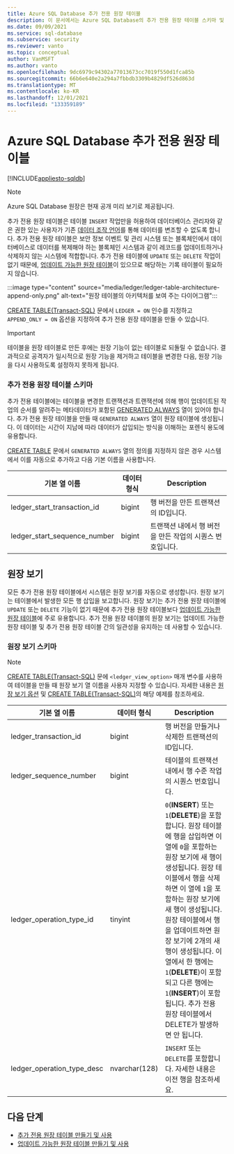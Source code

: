 ```yaml
---
title: Azure SQL Database 추가 전용 원장 테이블
description: 이 문서에서는 Azure SQL Database의 추가 전용 원장 테이블 스키마 및 보기에 대한 정보를 제공합니다.
ms.date: 09/09/2021
ms.service: sql-database
ms.subservice: security
ms.reviewer: vanto
ms.topic: conceptual
author: VanMSFT
ms.author: vanto
ms.openlocfilehash: 9dc6979c94302a77013673cc7019f550d1fca85b
ms.sourcegitcommit: 66b6e640e2a294a7fbbdb3309b4829df526d863d
ms.translationtype: MT
ms.contentlocale: ko-KR
ms.lasthandoff: 12/01/2021
ms.locfileid: "133359189"
---
```

# <a name="azure-sql-database-append-only-ledger-tables"></a>Azure SQL Database 추가 전용 원장 테이블

[!INCLUDE[appliesto-sqldb](../includes/appliesto-sqldb.md)]

> [!NOTE]
> Azure SQL Database 원장은 현재 공개 미리 보기로 제공됩니다.

추가 전용 원장 테이블은 테이블 `INSERT` 작업만을 허용하여 데이터베이스 관리자와 같은 권한 있는 사용자가 기존 [데이터 조작 언어](/sql/t-sql/queries/queries)를 통해 데이터를 변조할 수 없도록 합니다. 추가 전용 원장 테이블은 보안 정보 이벤트 및 관리 시스템 또는 블록체인에서 데이터베이스로 데이터를 복제해야 하는 블록체인 시스템과 같이 레코드를 업데이트하거나 삭제하지 않는 시스템에 적합합니다. 추가 전용 테이블에 `UPDATE` 또는 `DELETE` 작업이 없기 때문에, [업데이트 가능한 원장 테이블](ledger-updatable-ledger-tables.md)이 있으므로 해당하는 기록 테이블이 필요하지 않습니다.

:::image type="content" source="media/ledger/ledger-table-architecture-append-only.png" alt-text="원장 테이블의 아키텍처를 보여 주는 다이어그램":::

[CREATE TABLE(Transact-SQL)](/sql/t-sql/statements/create-table-transact-sql) 문에서 `LEDGER = ON` 인수를 지정하고 `APPEND_ONLY = ON` 옵션을 지정하여 추가 전용 원장 테이블을 만들 수 있습니다.

> [!IMPORTANT]
> 테이블을 원장 테이블로 만든 후에는 원장 기능이 없는 테이블로 되돌릴 수 없습니다. 결과적으로 공격자가 일시적으로 원장 기능을 제거하고 테이블을 변경한 다음, 원장 기능을 다시 사용하도록 설정하지 못하게 됩니다.

### <a name="append-only-ledger-table-schema"></a>추가 전용 원장 테이블 스키마

추가 전용 테이블에는 테이블을 변경한 트랜잭션과 트랜잭션에 의해 행이 업데이트된 작업의 순서를 알려주는 메타데이터가 포함된 [GENERATED ALWAYS](/sql/t-sql/statements/create-table-transact-sql#generate-always-columns) 열이 있어야 합니다. 추가 전용 원장 테이블을 만들 때 `GENERATED ALWAYS` 열이 원장 테이블에 생성됩니다. 이 데이터는 시간이 지남에 따라 데이터가 삽입되는 방식을 이해하는 포렌식 용도에 유용합니다.

[CREATE TABLE](/sql/t-sql/statements/create-table-transact-sql) 문에서 `GENERATED ALWAYS` 열의 정의를 지정하지 않은 경우 시스템에서 이를 자동으로 추가하고 다음 기본 이름을 사용합니다.

| 기본 열 이름 | 데이터 형식 | Description |
|--|--|--|
| ledger_start_transaction_id | bigint | 행 버전을 만든 트랜잭션의 ID입니다. |
| ledger_start_sequence_number | bigint | 트랜잭션 내에서 행 버전을 만든 작업의 시퀀스 번호입니다. |

## <a name="ledger-view"></a>원장 보기

모든 추가 전용 원장 테이블에서 시스템은 원장 보기를 자동으로 생성합니다. 원장 보기는 테이블에서 발생한 모든 행 삽입을 보고합니다. 원장 보기는 추가 전용 원장 테이블에 `UPDATE` 또는 `DELETE` 기능이 없기 때문에 추가 전용 원장 테이블보다 [업데이트 가능한 원장 테이블](ledger-updatable-ledger-tables.md)에 주로 유용합니다. 추가 전용 원장 테이블의 원장 보기는 업데이트 가능한 원장 테이블 및 추가 전용 원장 테이블 간의 일관성을 유지하는 데 사용할 수 있습니다.

### <a name="ledger-view-schema"></a>원장 보기 스키마

> [!NOTE]
> [CREATE TABLE(Transact-SQL)](/sql/t-sql/statements/create-table-transact-sql?view=azuresqldb-current&preserve-view=true) 문에 `<ledger_view_option>` 매개 변수를 사용하여 테이블을 만들 때 원장 보기 열 이름을 사용자 지정할 수 있습니다. 자세한 내용은 [원장 보기 옵션](/sql/t-sql/statements/create-table-transact-sql?view=azuresqldb-current&preserve-view=true#ledger-view-options) 및 [CREATE TABLE(Transact-SQL)](/sql/t-sql/statements/create-table-transact-sql?view=azuresqldb-current&preserve-view=true)의 해당 예제를 참조하세요.

| 기본 열 이름 | 데이터 형식 | Description |
| --- | --- | --- |
| ledger_transaction_id | bigint | 행 버전을 만들거나 삭제한 트랜잭션의 ID입니다. |
| ledger_sequence_number | bigint | 테이블의 트랜잭션 내에서 행 수준 작업의 시퀀스 번호입니다. |
| ledger_operation_type_id | tinyint | `0`(**INSERT**) 또는 `1`(**DELETE**)을 포함합니다. 원장 테이블에 행을 삽입하면 이 열에 `0`을 포함하는 원장 보기에 새 행이 생성됩니다. 원장 테이블에서 행을 삭제하면 이 열에 `1`을 포함하는 원장 보기에 새 행이 생성됩니다. 원장 테이블에서 행을 업데이트하면 원장 보기에 2개의 새 행이 생성됩니다. 이 열에서 한 행에는 `1`(**DELETE**)이 포함되고 다른 행에는 `1`(**INSERT**)이 포함됩니다. 추가 전용 원장 테이블에서 DELETE가 발생하면 안 됩니다. |
| ledger_operation_type_desc | nvarchar(128) | `INSERT` 또는 `DELETE`를 포함합니다. 자세한 내용은 이전 행을 참조하세요. |

## <a name="next-steps"></a>다음 단계

- [추가 전용 원장 테이블 만들기 및 사용](ledger-how-to-append-only-ledger-tables.md)
- [업데이트 가능한 원장 테이블 만들기 및 사용](ledger-how-to-updatable-ledger-tables.md)
